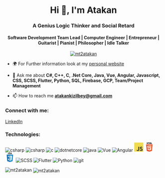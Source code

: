 <h1 align="center">Hi 👋, I'm Atakan</h1>
<h3 align="center">A Genius Logic Thinker and Social Retard</h3>
<h4 align="center">Software Development Team Lead | Computer Engineer | Entrepreneur | Guitarist | Pianist | Philosopher | Idle Talker</h4>

<p align="center"> <a href="https://github.com/ryo-ma/github-profile-trophy"><img src="https://github-profile-trophy.vercel.app/?username=mt2atakan&margin-w=5" alt="mt2atakan" /></a> </p>

- 🌍 For Further information look at my [personal website](https://kizilbey.com)

- 💬 Ask me about **C#, C++, C, .Net Core, Java, Vue, Angular, Javascript, CSS, SCSS, Flutter, Python, SQL, Firebase, GCP, Team/Project Management**

- 📫 How to reach me **atakankizilbey@gmail.com**

<h3 align="left">Connect with me:</h3>
<p align="left">
<a href="https://linkedin.com/in/mt2atakan" target="_blank">LinkedIn</a>
</p>

<h3 align="left">Technologies:</h3>
<p align="left"> 
<img src="https://seeklogo.com/images/C/c-sharp-c-logo-02F17714BA-seeklogo.com.png" alt="csharp" height="30"/>
<img src="https://upload.wikimedia.org/wikipedia/commons/thumb/1/18/ISO_C%2B%2B_Logo.svg/120px-ISO_C%2B%2B_Logo.svg.png" alt="csharp" height="30"/>
<img src="https://upload.wikimedia.org/wikipedia/commons/thumb/3/35/The_C_Programming_Language_logo.svg/100px-The_C_Programming_Language_logo.svg.png" alt="c" height="30"/>
<img src="https://upload.wikimedia.org/wikipedia/commons/thumb/e/ee/.NET_Core_Logo.svg/1200px-.NET_Core_Logo.svg.png" alt="dotnetcore" height="30"/>
<img src="https://upload.wikimedia.org/wikipedia/en/thumb/3/30/Java_programming_language_logo.svg/121px-Java_programming_language_logo.svg.png" alt="java" height="30"/>
<img src="https://upload.wikimedia.org/wikipedia/commons/thumb/9/95/Vue.js_Logo_2.svg/120px-Vue.js_Logo_2.svg.png" alt="Vue" height="30"/>
<img src="https://upload.wikimedia.org/wikipedia/commons/thumb/c/cf/Angular_full_color_logo.svg/250px-Angular_full_color_logo.svg.png" alt="Angular" height="30"/>
<img src="https://raw.githubusercontent.com/devicons/devicon/master/icons/javascript/javascript-original.svg" alt="javascript" height="30"/>
<img src="https://raw.githubusercontent.com/devicons/devicon/master/icons/html5/html5-original-wordmark.svg" alt="html5" height="30"/>
<img src="https://raw.githubusercontent.com/devicons/devicon/master/icons/css3/css3-original-wordmark.svg" alt="css3" height="30"/>
<img src="https://upload.wikimedia.org/wikipedia/commons/thumb/9/96/Sass_Logo_Color.svg/121px-Sass_Logo_Color.svg.png" alt="SCSS" height="30"/>
<img src="https://storage.googleapis.com/cms-storage-bucket/0dbfcc7a59cd1cf16282.png" alt="Flutter" height="30"/>
<img src="https://upload.wikimedia.org/wikipedia/commons/thumb/c/c3/Python-logo-notext.svg/121px-Python-logo-notext.svg.png" alt="Python" height="30"/>
<img src="https://www.vectorlogo.zone/logos/git-scm/git-scm-icon.svg" alt="git" height="30"/>

</p>

<p><img align="left" src="https://github-readme-stats.vercel.app/api/top-langs?username=mt2atakan&show_icons=true&theme=radical&locale=en&layout=compact" alt="mt2atakan" /></p>
<p>&nbsp;<img align="center" src="https://github-readme-stats.vercel.app/api?username=mt2atakan&show_icons=true&theme=radical&locale=en&count_private=true&hide=issues" alt="mt2atakan" /></p>

